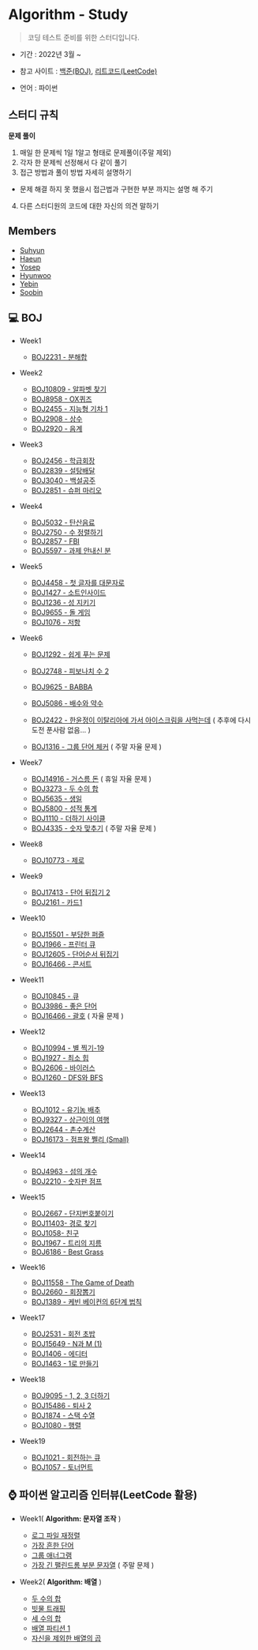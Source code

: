 # Algorithm - Study

> 코딩 테스트 준비를 위한 스터디입니다.

- 기간 : 2022년 3월 ~

- 참고 사이트 : [백준(BOJ)](https://www.acmicpc.net/), [리트코드(LeetCode)](https://leetcode.com/)

- 언어 : 파이썬

  

## 스터디 규칙

**문제 풀이**

1. 매일 한 문제씩 1일 1알고 형태로 문제풀이(주말 제외)
2. 각자 한 문제씩 선정해서 다 같이 풀기
3.  접근 방법과 풀이 방법 자세히 설명하기
   - 문제 해결 하지 못 했을시 접근법과 구현한 부분 까지는 설명 해 주기
4. 다른 스터디원의 코드에 대한 자신의 의견 말하기




## Members

- [Suhyun](https://github.com/DataCrew-Algorithm/suhyun)
- [Haeun](https://github.com/DataCrew-Algorithm/haeun)
- [Yosep](https://github.com/DataCrew-Algorithm/Yosep)
- [Hyunwoo](https://github.com/DataCrew-Algorithm/hyunwoo)
- [Yebin](https://github.com/DataCrew-Algorithm/yebin)
- [Soobin](https://github.com/DataCrew-Algorithm/soobin)



## 💻 BOJ

- Week1
  - [BOJ2231 - 분해합](https://www.acmicpc.net/problem/2231)
- Week2
  - [BOJ10809 - 알파벳 찾기](https://www.acmicpc.net/problem/10809)
  - [BOJ8958 - OX퀴즈](https://www.acmicpc.net/problem/8958)
  - [BOJ2455 - 지능형 기차 1](https://www.acmicpc.net/problem/2455)
  - [BOJ2908 - 상수](https://www.acmicpc.net/problem/2908)
  - [BOJ2920 - 음계](https://www.acmicpc.net/problem/2920)
- Week3
  - [BOJ2456 - 학급회장]( https://www.acmicpc.net/problem/2456)
  - [BOJ2839 - 설탕배달](https://www.acmicpc.net/problem/2839)
  - [BOJ3040 - 백설공주](https://www.acmicpc.net/problem/3040)
  - [BOJ2851 - 슈퍼 마리오](https://www.acmicpc.net/problem/2851)
- Week4
  - [BOJ5032 - 탄산음료](https://www.acmicpc.net/problem/5032)
  - [BOJ2750 - 수 정렬하기](https://www.acmicpc.net/problem/2750)
  - [BOJ2857 - FBI](https://www.acmicpc.net/problem/2857)
  - [BOJ5597 - 과제 안내신 분](https://www.acmicpc.net/problem/5597)
- Week5
  - [BOJ4458 - 첫 글자를 대문자로](https://www.acmicpc.net/problem/4458)
  - [BOJ1427 - 소트인사이드](https://www.acmicpc.net/problem/1427)
  - [BOJ1236 - 성 지키기](https://www.acmicpc.net/problem/1236)
  - [BOJ9655 - 돌 게임](https://www.acmicpc.net/problem/9655)
  - [BOJ1076 - 저항](https://www.acmicpc.net/problem/1076)
- Week6
  - [BOJ1292 - 쉽게 푸는 문제](https://www.acmicpc.net/problem/1292)
  - [BOJ2748 - 피보나치 수 2](https://www.acmicpc.net/problem/2748)
  - [BOJ9625 - BABBA](https://www.acmicpc.net/problem/9625)
  - [BOJ5086 - 배수와 약수](https://www.acmicpc.net/problem/5086)
  - [BOJ2422 - 한윤정이 이탈리아에 가서 아이스크림을 사먹는데](https://www.acmicpc.net/problem/2422) ( 추후에 다시 도전 푼사람 없음... )
  
  - [BOJ1316 - 그룹 단어 체커](https://www.acmicpc.net/problem/1316) ( 주말 자율 문제 )
- Week7
  
  - [BOJ14916 - 거스름 돈](https://www.acmicpc.net/problem/14916)  ( 휴일 자율 문제 ) 
  - [BOJ3273 - 두 수의 합](https://www.acmicpc.net/problem/3273)
  - [BOJ5635 - 생일](https://www.acmicpc.net/problem/5635)
  - [BOJ5800 - 성적 통계](https://www.acmicpc.net/problem/5800)
  - [BOJ1110 - 더하기 사이클](https://www.acmicpc.net/problem/1110)
  - [BOJ4335 - 숫자 맞추기](https://www.acmicpc.net/problem/4335) ( 주말 자율 문제 )
- Week8
  - [BOJ10773 - 제로](https://www.acmicpc.net/problem/10773)
- Week9
  - [BOJ17413 - 단어 뒤집기 2](https://www.acmicpc.net/problem/17413)
  - [BOJ2161 - 카드1](https://www.acmicpc.net/problem/2161)
- Week10
  - [BOJ15501 - 부당한 퍼즐](https://www.acmicpc.net/problem/15501)
  - [BOJ1966 - 프린터 큐](https://www.acmicpc.net/problem/1966)
  - [BOJ12605 - 단어순서 뒤집기](https://www.acmicpc.net/problem/12605)
  - [BOJ16466 - 콘서트](https://www.acmicpc.net/problem/16466)
- Week11
  - [BOJ10845 - 큐](https://www.acmicpc.net/problem/10845)
  - [BOJ3986 - 좋은 단어](https://www.acmicpc.net/problem/3986)
  - [BOJ16466 - 괄호](https://www.acmicpc.net/problem/9012) ( 자율 문제 )
- Week12
  - [BOJ10994 - 별 찍기-19](https://www.acmicpc.net/problem/10994)
  - [BOJ1927 - 최소 힙](https://www.acmicpc.net/problem/1927)
  - [BOJ2606 - 바이러스](https://www.acmicpc.net/problem/2606)
  - [BOJ1260 - DFS와 BFS](https://www.acmicpc.net/problem/1260)
- Week13
  - [BOJ1012 - 유기농 배추](https://www.acmicpc.net/problem/1012)
  - [BOJ9327 - 상근이의 여행](https://www.acmicpc.net/problem/9327)
  - [BOJ2644 - 촌수계산](https://www.acmicpc.net/problem/2644)
  - [BOJ16173 - 점프왕 쩰리 (Small)](https://www.acmicpc.net/problem/16173)
- Week14
  - [BOJ4963 - 섬의 개수](https://www.acmicpc.net/problem/4963)
  - [BOJ2210 - 숫자판 점프](https://www.acmicpc.net/problem/2210)
- Week15
  - [BOJ2667 - 단지번호붙이기](https://www.acmicpc.net/problem/2667)
  - [BOJ11403- 경로 찾기](https://www.acmicpc.net/problem/11403)
  - [BOJ1058- 친구](https://www.acmicpc.net/problem/1058)
  - [BOJ1967 - 트리의 지름](https://www.acmicpc.net/problem/1967)
  - [BOJ6186 - Best Grass](https://www.acmicpc.net/problem/6186)
- Week16
  - [BOJ11558 - The Game of Death](https://www.acmicpc.net/problem/11558)
  - [BOJ2660 - 회장뽑기](https://www.acmicpc.net/problem/2660)
  - [BOJ1389 - 케빈 베이컨의 6단계 법칙](https://www.acmicpc.net/problem/1389)
- Week17
  - [BOJ2531 - 회전 초밥](https://www.acmicpc.net/problem/2531)
  - [BOJ15649 - N과 M (1)](https://www.acmicpc.net/problem/15649)
  - [BOJ1406 - 에디터](https://www.acmicpc.net/problem/1406)
  - [BOJ1463 - 1로 만들기](https://www.acmicpc.net/problem/1463)
- Week18
  - [BOJ9095 - 1, 2, 3 더하기](https://www.acmicpc.net/problem/9095)
  - [BOJ15486 - 퇴사 2](https://www.acmicpc.net/problem/15486)
  - [BOJ1874 - 스택 수열](https://www.acmicpc.net/problem/1874)
  - [BOJ1080 - 행렬](https://www.acmicpc.net/problem/1080)
- Week19
  - [BOJ1021 - 회전하는 큐](https://www.acmicpc.net/problem/1021)
  - [BOJ1057 - 토너먼트](https://www.acmicpc.net/problem/1057)



## ⌚ 파이썬 알고리즘 인터뷰(LeetCode 활용)

- Week1( **Algorithm: 문자열 조작** )

  

  - [로그 파일 재정렬](https://leetcode.com/problems/reorder-data-in-log-files/)
  - [가장 흔한 단어](https://leetcode.com/problems/most-common-word/)
  - [그룹 애너그램](https://leetcode.com/problems/group-anagrams/)
  - [가장 긴 팰린드롬 부분 문자열](https://leetcode.com/problems/longest-palindromic-substring/) ( 주말 문제 )

  

- Week2( **Algorithm: 배열** )
  
  
  
  - [두 수의 합](https://leetcode.com/problems/two-sum/)
  - [빗물 트래핑](https://leetcode.com/problems/trapping-rain-water/)
  - [세 수의 합](https://leetcode.com/problems/3sum/)
  - [배열 파티션 1](https://leetcode.com/problems/array-partition-i/)
  - [자신을 제외한 배열의 곱](https://leetcode.com/problems/product-of-array-except-self/)
